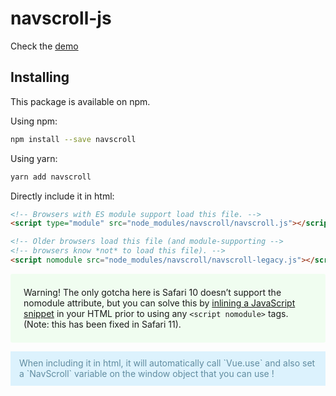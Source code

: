 # navscroll-js

Check the <a href="http://localhost:8000/examples/index.html">demo</a> 

## Installing

This package is available on npm.

Using npm:
```bash
npm install --save navscroll
```

Using yarn:
```bash
yarn add navscroll
```

Directly include it in html:
```html
<!-- Browsers with ES module support load this file. -->
<script type="module" src="node_modules/navscroll/navscroll.js"></script>

<!-- Older browsers load this file (and module-supporting -->
<!-- browsers know *not* to load this file). -->
<script nomodule src="node_modules/navscroll/navscroll-legacy.js"></script>
```

<p class="warning" style="background: rgba(0,255,0,.05);border-radius: 3px;padding: 1.5em;">
    Warning! The only gotcha here is Safari 10 doesn’t support the nomodule attribute, but you can solve this by <a href="https://gist.github.com/samthor/64b114e4a4f539915a95b91ffd340acc">inlining a JavaScript snippet</a> in your HTML prior to using any <code>&#x3C;script nomodule&#x3E;</code> tags. (Note: this has been fixed in Safari 11).
</p>

<p class="tip" style="background-color: #DCF2FD;color: #618ca0;padding: 0.75em 1em;">
    When including it in html, it will automatically call `Vue.use` and also set a `NavScroll` variable on the window object that you can use !
</p>

